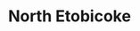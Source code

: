 ---
layout: page
title: North Etobicoke
description: Representation Studio
img: assets/img/e8.jpg
redirect: ../assets/html/region.html
importance: 14
category: Architecture and Landscape Design
---